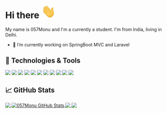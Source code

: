 # Hi there <img src="wave.gif" width="45px">


My name is 057Monu and I'm a currently a student. I'm from India, living in Delhi.

- 🔭 I’m currently working on SpringBoot MVC and Laravel
<!-- - ⚡ Fun fact: I love to play chess -->

## 🔧 Technologies & Tools
![](https://img.shields.io/badge/OS-Linux-informational?style=flat&logo=linux&logoColor=white&color=2bbc8a)
![](https://img.shields.io/badge/Editor-IntelliJ_IDEA-informational?style=flat&logo=intellij-idea&logoColor=white&color=2bbc8a)
![](https://img.shields.io/badge/Code-Java-%23ED8B00.svg?style=flat&logo=java&logoColor=white&color=2bbc8a)
![](https://img.shields.io/badge/Code-Python-informational?style=flat&logo=python&logoColor=white&color=2bbc8a)
![](https://img.shields.io/badge/Code-PHP-777BB4?style=flat&logo=php&logoColor=white&color=2bbc8a)
![](https://img.shields.io/badge/Code-JavaScript-informational?style=flat&logo=javascript&logoColor=white&color=2bbc8a)
![](https://img.shields.io/badge/Framework-Laravel-FF2D20?style=flat&logo=laravel&logoColor=white&color=2bbc8a)
![](https://img.shields.io/badge/Framework-Spring-6DB33F?style=flat&logo=spring&logoColor=white&color=2bbc8a)
![](https://img.shields.io/badge/Tools-MySQL-00000F?style=flat&logo=mysql&logoColor=white&color=2bbc8a)
![](https://img.shields.io/badge/Tools-Docker-informational?style=flat&logo=docker&logoColor=white&color=2bbc8a)
![](https://img.shields.io/badge/Tools-Kubernetes-informational?style=flat&logo=kubernetes&logoColor=white&color=2bbc8a)


## &#x1f4c8; GitHub Stats

<a href="https://github.com/057Monu/057Monu">
  <img align="center" src="https://github-readme-stats.vercel.app/api/top-langs/?username=057Monu&title_color=ffffff&text_color=c9cacc&icon_color=2bbc8a&bg_color=1d1f21&langs_count=4" />
</a>

<a href="https://github.com/057Monu/057monu">
  <img align="center" src="https://github-readme-stats.vercel.app/api?username=057Monu&show_icons=true&line_height=33&count_private=true&title_color=ffffff&text_color=c9cacc&icon_color=2bbc8a&bg_color=1d1f21" alt="057Monu GitHub Stats" />
</a>

<a href="https://github.com/057Monu/TodoList-Laravel-App">
  <img align="center" src="https://github-readme-stats.vercel.app/api/pin/?username=057Monu&repo=TodoList-Laravel-App&title_color=ffffff&text_color=c9cacc&icon_color=2bbc8a&bg_color=1d1f21" />
</a>

<a href="https://github.com/057Monu/SpringBootMVC">
  <img align="center" src="https://github-readme-stats.vercel.app/api/pin/?username=057Monu&repo=SpringBootMVC&title_color=ffffff&text_color=c9cacc&icon_color=2bbc8a&bg_color=1d1f21" />
</a> 


